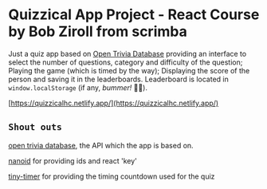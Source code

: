 # Quizzical App Project - React Course by Bob Ziroll from scrimba
Just a quiz app based on [Open Trivia Database](https://opentdb.com/) providing an interface to select the number of questions, category and difficulty of the question; Playing the game (which is timed by the way); Displaying the score of the person and saving it in the leaderboards.
Leaderboard is located in `window.localStorage` (if any, *bummer!* :man_facepalming:).

[https://quizzicalhc.netlify.app/](https://quizzicalhc.netlify.app/)

## `Shout outs`
[open trivia database](https://opentdb.com/), the API which the app is based on.

[nanoid](https://www.npmjs.com/package/nanoid) for providing ids and react 'key'

[tiny-timer](https://www.npmjs.com/package/tiny-timer) for providing the timing countdown used for the quiz
